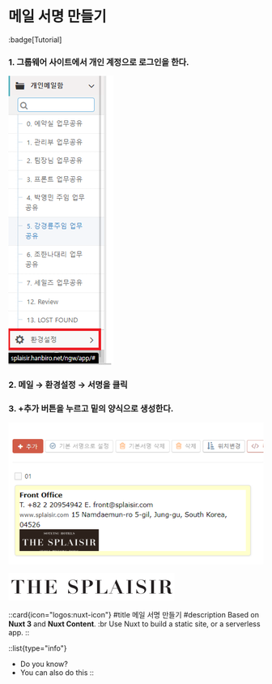 # 메일 서명 만들기
:badge[Tutorial]
### 1. 그룹웨어 사이트에서 개인 계정으로 로그인을 한다.
![사진](2023-08-05-18-03-07.png)
### 2. 메일 → 환경설정 → 서명을 클릭
### 3. +추가 버튼을 누르고 밑의 양식으로 생성한다.
![설명](2023-08-05-18-03-48.png)

![소테츠](/public/image.png)



 ::card{icon="logos:nuxt-icon"}
 #title
 메일 서명 만들기
 #description
 Based on **Nuxt 3** and **Nuxt Content**. :br
 Use Nuxt to build a static site, or a serverless app.
 ::


 ::list{type="info"}
- Do you know?
- You can also do this
::